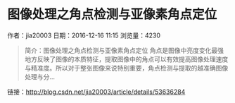 # 图像处理之角点检测与亚像素角点定位
作者：jia20003
日期：2016-12-16 11:15
浏览量：4230
> 简介：图像处理之角点检测与亚像素角点定位 角点是图像中亮度变化最强地方反映了图像的本质特征，提取图像中的角点可以有效提高图像处理速度与精准度。所以对于整张图像来说特别重要，角点检测与提取的越准确图像处理与分...

 链接：http://blog.csdn.net/jia20003/article/details/53636284
